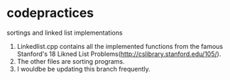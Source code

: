 codepractices
=============

sortings and linked list implementations

1. Linkedlist.cpp contains all the implemented functions from the famous Stanford's 18 Likned List Problems(http://cslibrary.stanford.edu/105/).
2. The other files are sorting programs.
3. I wouldbe be updating this branch frequently.
